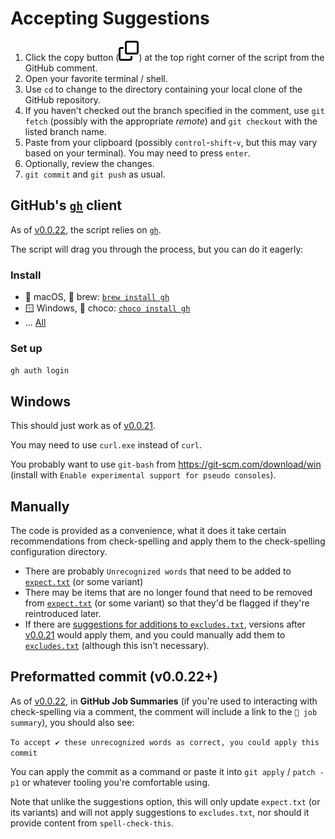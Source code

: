 # Accepting Suggestions

1. Click the copy button (![copy icon](https://raw.githubusercontent.com/primer/octicons/0d9000c50255bac736eb0fbbc1ffee839130a708/icons/copy-16.svg)) at the top right corner of the script from the GitHub comment.
1. Open your favorite terminal / shell.
1. Use `cd` to change to the directory containing your local clone of the GitHub repository.
1. If you haven't checked out the branch specified in the comment, use `git fetch` (possibly with the appropriate _remote_) and `git checkout` with the listed branch name.
1. Paste from your clipboard (possibly `control`-`shift`-`v`, but this may vary based on your terminal). You may need to press `enter`.
1. Optionally, review the changes.
1. `git commit` and `git push` as usual.

## GitHub's [`gh`](https://cli.github.com/) client

As of [v0.0.22](https://github.com/check-spelling/check-spelling/releases/tag/v0.0.22), the script relies on [`gh`](https://cli.github.com/).

The script will drag you through the process, but you can do it eagerly:

### Install
* 🍎 macOS, 🍺 brew: [`brew install gh`](https://formulae.brew.sh/formula/gh)
* 🪟 Windows, 🍫 choco: [`choco install gh`](https://community.chocolatey.org/packages/gh)
* ... [All](https://github.com/cli/cli#installation)

### Set up

`gh auth login`

## Windows

This should just work as of [v0.0.21](https://github.com/check-spelling/check-spelling/releases/tag/v0.0.21).

You may need to use `curl.exe` instead of `curl`.

You probably want to use `git-bash` from https://git-scm.com/download/win (install with `Enable experimental support for pseudo consoles`).

## Manually

The code is provided as a convenience, what it does it take certain recommendations from check-spelling and apply them to the check-spelling configuration directory.

* There are probably `Unrecognized words` that need to be added to [`expect.txt`](https://github.com/check-spelling/check-spelling/wiki/Configuration#expect) (or some variant)
* There may be items that are no longer found that need to be removed from [`expect.txt`](https://github.com/check-spelling/check-spelling/wiki/Configuration#expect) (or some variant) so that they'd be flagged if they're reintroduced later.
* If there are [suggestions for additions to `excludes.txt`](https://github.com/check-spelling/check-spelling/wiki/Feature:-Heuristic-exclude-suggestions), versions after [v0.0.21](https://github.com/check-spelling/check-spelling/releases/tag/v0.0.21) would apply them, and you could manually add them to [`excludes.txt`](https://github.com/check-spelling/check-spelling/wiki/Configuration#excludes) (although this isn't necessary).

## Preformatted commit (v0.0.22+)

As of [v0.0.22](https://github.com/check-spelling/check-spelling/releases/tag/v0.0.22), in **GitHub Job Summaries** (if you're used to interacting with check-spelling via a comment, the comment will include a link to the `📝 job summary`), you should also see:

`To accept ✔️ these unrecognized words as correct, you could apply this commit`

You can apply the commit as a command or paste it into `git apply` / `patch -p1` or whatever tooling you're comfortable using.

Note that unlike the suggestions option, this will only update `expect.txt` (or its variants) and will not apply suggestions to `excludes.txt`, nor should it provide content from `spell-check-this`.
